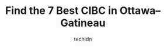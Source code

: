---
layout: ampstory
image: https://i0.wp.com/www.auto.or.id/wp-content/uploads/2023/06/cibc-branch-with-atm-0-ottawa-gatineau-1686322871.jpeg?resize=640,853
author: techidn
featured: false
description: Ottawa–Gatineau, Ontario / Quebec, Canada is a haven for CIBC enthusiasts, boasting an impressive array of 7 top-notch establishments. Whether youre a seasoned connoisseur or simply curio
title: Find the 7 Best CIBC in Ottawa–Gatineau
cover:
   title: Find the 7 Best CIBC in Ottawa–Gatineau
   subtitle: AUTO.OR.ID
   background: https://www.auto.or.id/wp-content/uploads/2023/06/cibc-branch-with-atm-0-ottawa-gatineau-1686322871.jpeg

pages: 
 - layout: thirds
   top: <h1>#1 CIBC Branch with ATM</h1>
   bottom: "<p>I came here two times so far once to open my bank account and once to make a draft.I entered the bank and it was 17-58 only two minutes for the bank to close and Kelly sh</p>"
   background: https://www.auto.or.id/wp-content/uploads/2023/06/cibc-branch-with-atm-1-ottawa-gatineau-1686322873.jpeg
   backgroundblur: true
 - layout: thirds
   top: <h1>#2 CIBC Branch with ATM</h1>
   bottom: "<p>445 Kanata Ave., Kanata, ON K2T 1K5, Canada</p>"
   background: https://www.auto.or.id/wp-content/uploads/2023/06/cibc-branch-with-atm-2-ottawa-gatineau-1686322873.jpeg
   cta:
      link: https://www.auto.or.id/find-the-7-best-cibc-in-ottawa-gatineau/
      text: Find the 7 Best CIBC in Ottawa–Gatineau
 - layout: thirds
   top: <h1>#3 CIBC Branch with ATM</h1>
   bottom: "<p>55 Trainyards Dr, Ottawa, ON K1G 3X8, Canada</p>"
   background: https://images.unsplash.com/photo-1529589438034-00c0e7a6452f?ixlib=rb-4.0.3&ixid=MnwxMjA3fDB8MHxwaG90by1wYWdlfHx8fGVufDB8fHx8&auto=format&fit=crop&w=640&h=853&q=80
   cta:
      link: https://www.auto.or.id/find-the-7-best-cibc-in-ottawa-gatineau/
      text: Find the 7 Best CIBC in Ottawa–Gatineau
 - layout: thirds
   top: <h1>#4 CIBC Branch with ATM</h1>
   bottom: "<p>3858 Innes Rd, Orléans, ON K1W 0C8, Canada</p>"
   background: https://images.unsplash.com/photo-1504215680853-026ed2a45def?ixlib=rb-4.0.3&ixid=MnwxMjA3fDB8MHxwaG90by1wYWdlfHx8fGVufDB8fHx8&auto=format&fit=crop&w=640&h=853&q=80
   cta:
      link: https://www.auto.or.id/find-the-7-best-cibc-in-ottawa-gatineau/
      text: Find the 7 Best CIBC in Ottawa–Gatineau
 - layout: thirds
   top: <h1>#5 CIBC Branch (Cash at ATM only)</h1>
   bottom: "<p>1365 Baseline Rd Unit 1, Ottawa, ON K2C 3G1, Canada</p>"
   background: https://images.unsplash.com/photo-1545609904-f2f11654638d?ixlib=rb-4.0.3&ixid=MnwxMjA3fDB8MHxwaG90by1wYWdlfHx8fGVufDB8fHx8&auto=format&fit=crop&w=640&h=853&q=80
   cta:
      link: https://www.auto.or.id/find-the-7-best-cibc-in-ottawa-gatineau/
      text: Find the 7 Best CIBC in Ottawa–Gatineau
 - layout: thirds
   top: <h1>#6 CIBC Branch with ATM</h1>
   bottom: "<p>41 Rideau St, Ottawa, ON K1N 5W8, Canada</p>"
   background: https://images.unsplash.com/photo-1610566062594-fe61d8f17c71?ixlib=rb-4.0.3&ixid=MnwxMjA3fDB8MHxwaG90by1wYWdlfHx8fGVufDB8fHx8&auto=format&fit=crop&w=640&h=853&q=80
   cta:
      link: https://www.auto.or.id/find-the-7-best-cibc-in-ottawa-gatineau/
      text: Find the 7 Best CIBC in Ottawa–Gatineau
 - layout: thirds
   top: <h1>#7 CIBC Branch with ATM</h1>
   bottom: "<p>1642 Merivale Rd, Nepean, ON K2G 4A1, Canada</p>"
   background: https://images.unsplash.com/photo-1583169215889-68d12eea7c1e?ixlib=rb-4.0.3&ixid=MnwxMjA3fDB8MHxwaG90by1wYWdlfHx8fGVufDB8fHx8&auto=format&fit=crop&w=640&h=853&q=80
   cta:
      link: https://www.auto.or.id/find-the-7-best-cibc-in-ottawa-gatineau/
      text: Find the 7 Best CIBC in Ottawa–Gatineau
 - layout: thirds
   middle: Continue reading...
   background: https://images.unsplash.com/photo-1630381797319-9bd529abd85a?ixlib=rb-4.0.3&ixid=MnwxMjA3fDB8MHxwaG90by1wYWdlfHx8fGVufDB8fHx8&auto=format&fit=crop&w=640&h=853&q=80
   cta:
      link: https://www.auto.or.id/find-the-7-best-cibc-in-ottawa-gatineau/
      text: Find the 7 Best CIBC in Ottawa–Gatineau

---